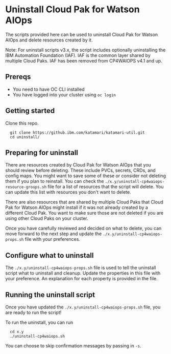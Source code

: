 # Uninstall Cloud Pak for Watson AIOps

The scripts provided here can be used to uninstall Cloud Pak for Watson AIOps and delete resources created by it.  

Note: For uninstall scripts v3.x, the script includes optionally uninstalling the IBM Automation Foundation (IAF).  IAF is the common layer shared by multiple Cloud Paks. IAF has been removed from CP4WAIOPS v4.1 and up.

## Prereqs
- You need to have OC CLI installed
- You have logged into your cluster using `oc login`

## Getting started

Clone this repo.
```
  git clone https://github.ibm.com/katamari/katamari-util.git 
  cd uninstall/
```

## Preparing for uninstall

There are resources created by Cloud Pak for Watson AIOps that you should review before deleting.  These include PVCs, secrets, CRDs, and config maps.  You might want to save some of these or consider not deleting them if you plan to reinstall.  You can check the `./x.y/uninstall-cp4waiops-resource-groups.sh` file for a list of resources that the script will delete.  You can update this list with resources you don't want to delete.

There are also resources that are shared by multiple Cloud Paks that Cloud Pak for Watson AIOps might install if it was not already created by a different Cloud Pak.  You want to make sure those are not deleted if you are using other Cloud Paks on your cluster.  

Once you have carefully reviewed and decided on what to delete, you can move forward to the next step and update the `./x.y/uninstall-cp4waiops-props.sh` file with your preferences.

## Configure what to uninstall
The `./x.y/uninstall-cp4waiops-props.sh` file is used to tell the uninstall script what to uninstall and cleanup.  Update the properties in this file with your preference.  An explanation for each property is provided in the file.

## Running the uninstall script
Once you have updated the `./x.y/uninstall-cp4waiops-props.sh` file, you are ready to run the script!  

To run the uninstall, you can run
```
  cd x.y
  ./uninstall-cp4waiops.sh
```

You can choose to skip confirmation messages by passing in `-s`.